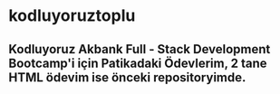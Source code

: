 # kodluyoruztoplu
## Kodluyoruz Akbank Full - Stack Development Bootcamp'i için Patikadaki Ödevlerim, 2 tane HTML ödevim ise önceki repositoryimde.
